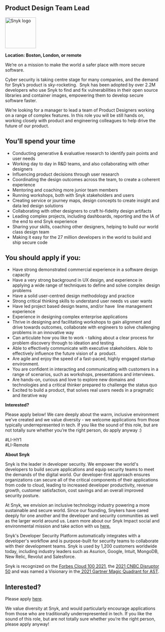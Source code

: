 Product Design Team Lead
---

<img src="https://res.cloudinary.com/snyk/image/upload/v1537345894/press-kit/brand/logo-black.png" width="100" alt="Snyk logo" />

<p><strong>Location: Boston, London, or remote</strong></p>
<p><span style="font-weight: 400;">We’re on a mission to make the world a safer place with more secure software.</span></p>
<p><span style="font-weight: 400;">Cyber security is taking centre stage for many companies, and the demand for Snyk’s product is sky-rocketing.&nbsp; Snyk has been adopted by over 2.2M developers who use Snyk to find and fix vulnerabilities in their open source libraries and container images, empowering them to develop secure software faster.</span></p>
<p><span style="font-weight: 400;">We’re looking for a manager to lead a team of Product Designers working on a range of complex features. In this role you will be still hands on, working closely with product and engineering colleagues to help drive the future of our product.&nbsp;</span></p>
<h2><strong>You’ll spend your time</strong></h2>
<ul>
<li style="font-weight: 400;"><span style="font-weight: 400;">Conducting generative &amp; evaluative research to identify pain points and user needs&nbsp;</span></li>
<li style="font-weight: 400;"><span style="font-weight: 400;">Working day to day in R&amp;D teams, and also collaborating with other designers&nbsp;</span></li>
<li style="font-weight: 400;"><span style="font-weight: 400;">Influencing product decisions through user research</span></li>
<li style="font-weight: 400;"><span style="font-weight: 400;">Coordinating the design outcomes across the team, to create a coherent experience</span></li>
<li style="font-weight: 400;"><span style="font-weight: 400;">Mentoring and coaching more junior team members</span></li>
<li style="font-weight: 400;"><span style="font-weight: 400;">Running workshops, both with Snyk stakeholders and users</span></li>
<li style="font-weight: 400;"><span style="font-weight: 400;">Creating service or journey maps, design concepts to create insight and data led design solutions</span></li>
<li style="font-weight: 400;"><span style="font-weight: 400;">Collaborating with other designers to craft hi-fidelity design artifacts</span></li>
<li style="font-weight: 400;"><span style="font-weight: 400;">Leading complex projects, including dashboards, reporting and the IA of the end to end Snyk experience</span></li>
<li style="font-weight: 400;"><span style="font-weight: 400;">Sharing your skills, coaching other designers, helping to build our world class design team</span></li>
<li style="font-weight: 400;"><span style="font-weight: 400;">Making it easy for the 27 million developers in the world to build and ship secure code</span></li>
</ul>
<h2><strong>You should apply if you:</strong></h2>
<ul>
<li style="font-weight: 400;"><span style="font-weight: 400;">Have strong demonstrated commercial experience in a software design capacity</span></li>
<li style="font-weight: 400;"><span style="font-weight: 400;">Have a very strong background in UX design, and experience in applying a wide range of techniques to define and solve complex design problems</span></li>
<li style="font-weight: 400;"><span style="font-weight: 400;">Have a solid user-centred design methodology and practice&nbsp;</span></li>
<li style="font-weight: 400;"><span style="font-weight: 400;">Strong critical thinking skills to understand user needs vs user wants</span></li>
<li style="font-weight: 400;"><span style="font-weight: 400;">Have led project based design teams, and/or have&nbsp; line management experience</span></li>
<li style="font-weight: 400;"><span style="font-weight: 400;">Experience in designing complex enterprise applications</span></li>
<li style="font-weight: 400;"><span style="font-weight: 400;">Thrive in designing and facilitating workshops to gain alignment and drive towards outcomes, collaborate with engineers to solve challenging problems in an innovative way</span></li>
<li style="font-weight: 400;"><span style="font-weight: 400;">Can articulate how you like to work - talking about a clear process for problem discovery through to ideation and testing</span></li>
<li style="font-weight: 400;"><span style="font-weight: 400;">Able to effectively communicate with executive stakeholders. Able to effectively influence the future vision of a&nbsp; product.&nbsp;</span></li>
<li style="font-weight: 400;"><span style="font-weight: 400;">Are agile and enjoy the speed of a fast-paced, highly engaged startup environment.</span></li>
<li style="font-weight: 400;"><span style="font-weight: 400;">You are confident in interacting and communicating with customers in a range of scenarios, such as workshops, presentations and interviews.</span></li>
<li style="font-weight: 400;"><span style="font-weight: 400;">Are hands-on, curious and love to explore new domains and technologies and a critical thinker prepared to challenge the status quo</span></li>
<li style="font-weight: 400;"><span style="font-weight: 400;">Excited to build a product, that solves real users needs in a pragmatic and iterative way</span></li>
</ul>
<p><strong>Interested?</strong></p>
<p><span style="font-weight: 400;">Please apply below! We care deeply about the warm, inclusive environment we’ve created and we value diversity - we welcome applications from those typically underrepresented in tech. If you like the sound of this role, but are not totally sure whether you’re the right person, do apply anyway :)</span></p>
<p><span style="font-weight: 400;">#LI-HY1<br>#LI-Remote</span></p><div class="content-conclusion"><p><strong>About Snyk</strong></p>
<p><span style="font-weight: 400;">Snyk is the leader in developer security. We empower the world's developers to build secure applications and equip security teams to meet the demands of the digital world. Our developer-first approach ensures organizations can secure all of the critical components of their applications from code to cloud, leading to increased developer productivity, revenue growth, customer satisfaction, cost savings and an overall improved security posture.&nbsp;</span></p>
<p><span style="font-weight: 400;">At Snyk, we envision an inclusive technology industry powering a more sustainable and secure world.</span> <span style="font-weight: 400;">Since our founding, Snykers have cared deeply for one another and the developer and security communities as well as the larger world around us. Learn more about our Snyk Impact social and environmental mission and take action with us </span><a href="https://snyk.io/about/snyk-impact/"><span style="font-weight: 400;">here.</span></a></p>
<p><span style="font-weight: 400;">Snyk's Developer Security Platform automatically integrates with a developer's workflow and is purpose-built for security teams to collaborate with their development teams. Snyk is used by 1,200 customers worldwide today, including industry leaders such as Asurion, Google, Intuit, MongoDB, New Relic, Revolut and Salesforce.</span></p>
<p><span style="font-weight: 400;">Snyk is recognized on the </span><a href="https://www.forbes.com/cloud100/#6f24b5ba5f94"><span style="font-weight: 400;">Forbes Cloud 100 2021</span></a><span style="font-weight: 400;">, the </span><a href="https://www.cnbc.com/2021/05/25/these-are-the-2021-cnbc-disruptor-50-companies.html"><span style="font-weight: 400;">2021 CNBC Disruptor 50</span></a><span style="font-weight: 400;"> and was named a Visionary in the</span><a href="https://snyk.io/blog/snyk-visionary-2021-gartner-magic-quadrant-for-ast/"><span style="font-weight: 400;"> 2021 Gartner Magic Quadrant for AST</span></a><span style="font-weight: 400;">.</span></p></div>

Interested?
---

Please apply [here](https://boards.greenhouse.io/snyk/jobs/5825806002#app).

We value diversity at Snyk, and would particularly encourage applications from those who are traditionally underrepresented in tech.
If you like the sound of this role, but are not totally sure whether you’re the right person, please apply anyway!
